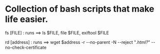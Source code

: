 Collection of bash scripts that make life easier.
===================================================
fs [FILE] : runs ==> ls $FILE, file $FILE, exiftool $FILE

rd [address] : runs ==> wget $address -r --no-parent -N --reject "*.html?*" --no-check-certificate


